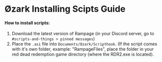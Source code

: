 # Øzark Installing Scipts Guide

#### How to install scripts:

1. Download the latest version of Rampage (in your Discord server, go to `#scripts-and-things > pinned messages`)
2. Place the `.asi` file into `Documents/Ozark/Scripthook`. (If the script comes with it's own folder, example: "RampageFiles", place the folder in your  red dead redemption game directory (where the RDR2.exe is located).
